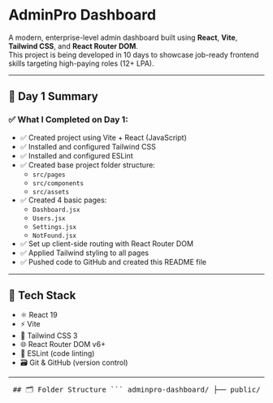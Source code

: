 # AdminPro Dashboard

A modern, enterprise-level admin dashboard built using **React**, **Vite**, **Tailwind CSS**, and **React Router DOM**.  
This project is being developed in 10 days to showcase job-ready frontend skills targeting high-paying roles (12+ LPA).

---

## 📅 Day 1 Summary

### ✅ What I Completed on Day 1:

- ✅ Created project using Vite + React (JavaScript)
- ✅ Installed and configured Tailwind CSS
- ✅ Installed and configured ESLint
- ✅ Created base project folder structure:
  - `src/pages`
  - `src/components`
  - `src/assets`
- ✅ Created 4 basic pages:
  - `Dashboard.jsx`
  - `Users.jsx`
  - `Settings.jsx`
  - `NotFound.jsx`
- ✅ Set up client-side routing with React Router DOM
- ✅ Applied Tailwind styling to all pages
- ✅ Pushed code to GitHub and created this README file

---

## 🚀 Tech Stack

- ⚛️ React 19
- ⚡ Vite
- 🎨 Tailwind CSS 3
- 🌐 React Router DOM v6+
- 🧹 ESLint (code linting)
- 🗃 Git & GitHub (version control)

---

<pre> ## 🗂️ Folder Structure ``` adminpro-dashboard/ ├── public/ ├── src/ │ ├── assets/ # Static assets (images/icons) │ ├── components/ # Reusable components (from Day 2) │ ├── pages/ # Route pages │ │ ├── Dashboard.jsx │ │ ├── Users.jsx │ │ ├── Settings.jsx │ │ └── NotFound.jsx │ ├── App.jsx # Routes config │ └── main.jsx # App entry ├── README.md # Project documentation ├── package.json # Project metadata and dependencies ├── tailwind.config.js # Tailwind CSS config └── vite.config.js # Vite config ``` </pre>
